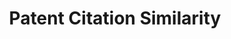 ---
citation: ' Kuhn, Jeffrey M. and Younge, Kenneth A. and Marco, Alan C., Patent Citations
  Reexamined (June 24, 2019). RAND Journal of Economics, Forthcoming, Available at
  SSRN: https://ssrn.com/abstract=2714954 or http://dx.doi.org/10.2139/ssrn.2714954 '
contributors: Jeffrey Kuhn, Kenneth Younge, Alan Marco
cost: None
datasets_and_publications_using_this_dataset: https://ssrn.com/abstract=2714954
description: Many studies of innovation rely on patent citations to measure intellectual
  lineage and impact. To create this dataset, we use a vector space model of patent
  similarity to compute the technological similarity between each pair of citing-cited
  patents. The VSM model analyzes the full text of each document to position it as
  a vector in a vector space that includes more than 700,000 dimensions and then calculates
  the angular distance between the two vectors. The dataset includes similarity values
  for all citations made by patents issued between 1976 and 2017 to issued patents
  or published patent applications.
documentation: https://ssrn.com/abstract=2714954
last_edit: Tue, 11 Jan 2022 08:14:01 GMT
location: https://storage.googleapis.com/jmk_public/Kuhn-Younge-Marco_Patent_Citation_Similarity_2017-10-23.csv
maintained_by: Jeff Kuhn
record_creation_timestamp: 11/14/2020 17:47:00
related_publications: https://ssrn.com/abstract=2714954
shortname: patent_citation_similarity
tags:
- similarity
- citation
terms_of_use: These datasets are provided to the public  subject to the Creative Commons
  Attribution-NonCommercial-NoDerivatives license. No co‑authorship is required to
  use the data in academic research — please just cite the supporting article.
timeframe: 1976-2017
title: Patent Citation Similarity
uuid: f1a7dfa7-c1f0-4414-a6b9-5a0f0d0e37f1
---